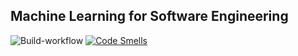 ## Machine Learning for Software Engineering

![Build-workflow](https://github.com/0xMenna01/isw2-project/actions/workflows/build.yml)
[![Code Smells](https://sonarcloud.io/api/project_badges/measure?project=isw2-project&metric=code_smells)](https://sonarcloud.io/summary/overall?id=0xMenna01_isw2-project)
